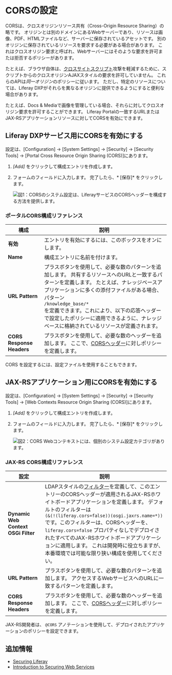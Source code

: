 # CORSの設定

CORSは、クロスオリジンリソース共有（Cross-Origin Resource Sharing）の略です。 オリジンとは別のドメインにあるWebサーバーであり、リソースは画像、PDF、HTMLファイルなど、サーバーに保存されているアセットです。 別のオリジンに保存されているリソースを要求する必要がある場合があります。 これはクロスオリジン要求と呼ばれ、Webサーバーにはそのような要求を許可または拒否するポリシーがあります。

たとえば、ブラウザ自体は、[クロスサイトスクリプト](https://en.wikipedia.org/wiki/Cross-site_scripting)攻撃を軽減するために、スクリプトからのクロスオリジンAJAXスタイルの要求を許可していません。 これらのAPIは*同一オリジン*のポリシーに従います。 ただし、特定のリソースについては、Liferay DXPがそれらを異なるオリジンに提供できるようにすると便利な場合があります。

たとえば、Docs & Mediaで画像を管理している場合、それらに対してクロスオリジン要求を許可することができます。 Liferay Portalの一致するURLまたはJAX-RSアプリケーションリソースに対してCORSを有効にできます。

## Liferay DXPサービス用にCORSを有効にする

設定は、[Configuration] → [System Settings] → [Security] → [Security Tools] → [Portal Cross Resource Origin Sharing (CORS)]にあります。

1.  *[Add]* をクリックして構成エントリを作成します。

2.  フォームのフィールドに入力します。 完了したら、* [保存]* をクリックします。

    ![図1：CORSのシステム設定は、LiferayサービスのCORSヘッダーを構成する方法を提供します。](./setting-up-cors/images/01.png)

### ポータルCORS構成リファレンス

| 構成                        | 説明                                                                                                                                                                                                                |
| ------------------------- | ----------------------------------------------------------------------------------------------------------------------------------------------------------------------------------------------------------------- |
| **有効**                    | エントリを有効にするには、このボックスをオンにします。                                                                                                                                                                                       |
| **Name**                  | 構成エントリに名前を付けます。                                                                                                                                                                                                   |
| **URL Pattern**           | プラスボタンを使用して、必要な数のパターンを追加します。 共有するリソースへのURLと一致するパターンを定義します。 たとえば、ナレッジベースアプリケーションに多くの添付ファイルがある場合、パターン<br> `/knowledge_base/*` <br>を定義できます。これにより、以下の応答ヘッダーで設定したポリシーに適用できるように、ナレッジベースに格納されているリソースが定義されます。 |
| **CORS Response Headers** | プラスボタンを使用して、必要な数のヘッダーを追加します。 ここで、[CORSヘッダー](https://developer.mozilla.org/en-US/docs/Web/HTTP/Headers#CORS)に対しポリシーを定義します。                                                                                         |
CORS を設定するには、設定ファイルを使用することもできます。

## JAX-RSアプリケーション用にCORSを有効にする

設定は、[Configuration] → [System Settings] → [Security] → [Security Tools] → [Web Contexts Resource Origin Sharing (CORS)]にあります。

1.  *[Add]* をクリックして構成エントリを作成します。

2.  フォームのフィールドに入力します。 完了したら、* [保存]* をクリックします。

    ![図2：CORS Webコンテキストには、個別のシステム設定カテゴリがあります。](./setting-up-cors/images/02.png)

### JAX-RS CORS構成リファレンス

| 設定                                  | 説明                                                                                                                                                                                                                                                                                                                                                                            |
| ----------------------------------- | ----------------------------------------------------------------------------------------------------------------------------------------------------------------------------------------------------------------------------------------------------------------------------------------------------------------------------------------------------------------------------- |
| **Dynamic Web Context OSGi Filter** | LDAPスタイルの[フィルター](https://osgi.org/specification/osgi.cmpn/7.0.0/service.http.whiteboard.html)を定義して、このエントリーのCORSヘッダーが適用されるJAX-RSホワイトボードアプリケーションを定義します。 デフォルトのフィルターは<br> `(&(!(liferay.cors=false))(osgi.jaxrs.name=*))` <br>です。このフィルターは、CORSヘッダーを、`liferay.cors=false` プロパティなしでデプロイされたすべてのJAX-RSホワイトボードアプリケーションに適用します。 これは開発時に役立ちますが、本番環境では可能な限り狭い構成を使用してください。 |
| **URL Pattern**                     | プラスボタンを使用して、必要な数のパターンを追加します。 アクセスするWebサービスへのURLに一致するパターンを定義します。                                                                                                                                                                                                                                                                                                               |
| **CORS Response Headers**           | プラスボタンを使用して、必要な数のヘッダーを追加します。 ここで、[CORSヘッダー](https://developer.mozilla.org/en-US/docs/Web/HTTP/Headers#CORS)に対しポリシーを定義します。                                                                                                                                                                                                                                                     |
JAX-RS開発者は、 `@CORS` アノテーションを使用して、デプロイされたアプリケーションのポリシーを設定できます。

## 追加情報

  - [Securing Liferay](../introduction-to-securing-liferay.md)
  - [Introduction to Securing Web Services](./introduction-to-securing-web-services.md)
